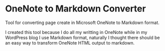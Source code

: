 OneNote to Markdown Converter
========================

Tool for converting page create in Microsoft OneNote to Markdown format.

I created this tool because I do all my writting in OneNote while in my WordPress blog I use Markdown format, 
naturally I thought there should be an easy way to transform OneNote HTML output to markdown.
